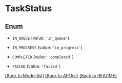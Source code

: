 # TaskStatus


## Enum

* `IN_QUEUE` (value: `'in_queue'`)

* `IN_PROGRESS` (value: `'in_progress'`)

* `COMPLETED` (value: `'completed'`)

* `FAILED` (value: `'failed'`)

[[Back to Model list]](../README.md#documentation-for-models) [[Back to API list]](../README.md#documentation-for-api-endpoints) [[Back to README]](../README.md)



